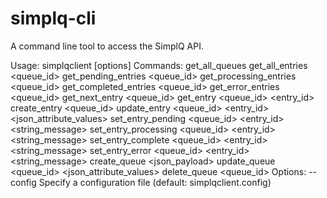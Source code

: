 # simplq-cli
A command line tool to access the SimplQ API.

Usage: simplqclient <command> [options]
Commands:
  get_all_queues
  get_all_entries <queue_id>
  get_pending_entries <queue_id>
  get_processing_entries <queue_id>
  get_completed_entries <queue_id>
  get_error_entries <queue_id>
  get_next_entry <queue_id>
  get_entry <queue_id> <entry_id>
  create_entry <queue_id> <payload>
  update_entry <queue_id> <entry_id> <json_attribute_values>
  set_entry_pending <queue_id> <entry_id> <string_message>
  set_entry_processing <queue_id> <entry_id> <string_message>
  set_entry_complete <queue_id> <entry_id> <string_message>
  set_entry_error <queue_id> <entry_id> <string_message>
  create_queue <json_payload>
  update_queue <queue_id> <json_attribute_values>
  delete_queue <queue_id>
Options:
  --config <file>   Specify a configuration file (default: simplqclient.config)
